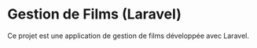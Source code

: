 # Gestion de Films (Laravel)

Ce projet est une application de gestion de films développée avec Laravel.


